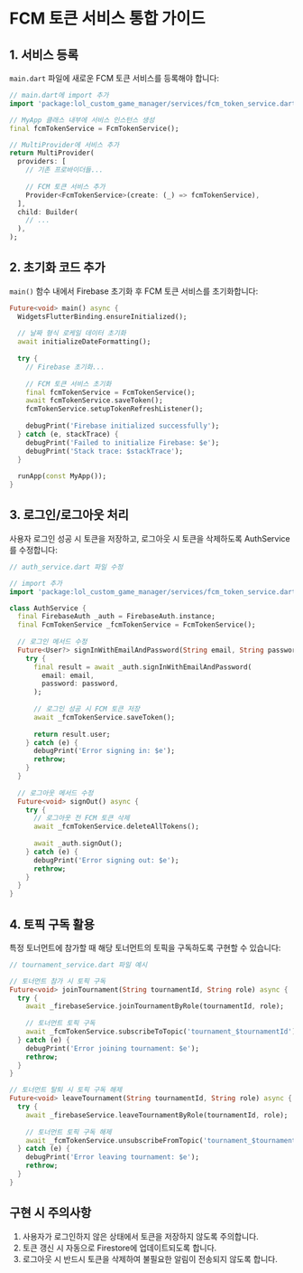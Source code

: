 # FCM 토큰 서비스 통합 가이드

## 1. 서비스 등록
`main.dart` 파일에 새로운 FCM 토큰 서비스를 등록해야 합니다:

```dart
// main.dart에 import 추가
import 'package:lol_custom_game_manager/services/fcm_token_service.dart';

// MyApp 클래스 내부에 서비스 인스턴스 생성
final fcmTokenService = FcmTokenService();

// MultiProvider에 서비스 추가
return MultiProvider(
  providers: [
    // 기존 프로바이더들...
    
    // FCM 토큰 서비스 추가
    Provider<FcmTokenService>(create: (_) => fcmTokenService),
  ],
  child: Builder(
    // ...
  ),
);
```

## 2. 초기화 코드 추가
`main()` 함수 내에서 Firebase 초기화 후 FCM 토큰 서비스를 초기화합니다:

```dart
Future<void> main() async {
  WidgetsFlutterBinding.ensureInitialized();
  
  // 날짜 형식 로케일 데이터 초기화
  await initializeDateFormatting();
  
  try {
    // Firebase 초기화...
    
    // FCM 토큰 서비스 초기화
    final fcmTokenService = FcmTokenService();
    await fcmTokenService.saveToken();
    fcmTokenService.setupTokenRefreshListener();
    
    debugPrint('Firebase initialized successfully');
  } catch (e, stackTrace) {
    debugPrint('Failed to initialize Firebase: $e');
    debugPrint('Stack trace: $stackTrace');
  }
  
  runApp(const MyApp());
}
```

## 3. 로그인/로그아웃 처리
사용자 로그인 성공 시 토큰을 저장하고, 로그아웃 시 토큰을 삭제하도록 AuthService를 수정합니다:

```dart
// auth_service.dart 파일 수정

// import 추가
import 'package:lol_custom_game_manager/services/fcm_token_service.dart';

class AuthService {
  final FirebaseAuth _auth = FirebaseAuth.instance;
  final FcmTokenService _fcmTokenService = FcmTokenService();
  
  // 로그인 메서드 수정
  Future<User?> signInWithEmailAndPassword(String email, String password) async {
    try {
      final result = await _auth.signInWithEmailAndPassword(
        email: email,
        password: password,
      );
      
      // 로그인 성공 시 FCM 토큰 저장
      await _fcmTokenService.saveToken();
      
      return result.user;
    } catch (e) {
      debugPrint('Error signing in: $e');
      rethrow;
    }
  }
  
  // 로그아웃 메서드 수정
  Future<void> signOut() async {
    try {
      // 로그아웃 전 FCM 토큰 삭제
      await _fcmTokenService.deleteAllTokens();
      
      await _auth.signOut();
    } catch (e) {
      debugPrint('Error signing out: $e');
      rethrow;
    }
  }
}
```

## 4. 토픽 구독 활용
특정 토너먼트에 참가할 때 해당 토너먼트의 토픽을 구독하도록 구현할 수 있습니다:

```dart
// tournament_service.dart 파일 예시

// 토너먼트 참가 시 토픽 구독
Future<void> joinTournament(String tournamentId, String role) async {
  try {
    await _firebaseService.joinTournamentByRole(tournamentId, role);
    
    // 토너먼트 토픽 구독
    await _fcmTokenService.subscribeToTopic('tournament_$tournamentId');
  } catch (e) {
    debugPrint('Error joining tournament: $e');
    rethrow;
  }
}

// 토너먼트 탈퇴 시 토픽 구독 해제
Future<void> leaveTournament(String tournamentId, String role) async {
  try {
    await _firebaseService.leaveTournamentByRole(tournamentId, role);
    
    // 토너먼트 토픽 구독 해제
    await _fcmTokenService.unsubscribeFromTopic('tournament_$tournamentId');
  } catch (e) {
    debugPrint('Error leaving tournament: $e');
    rethrow;
  }
}
```

## 구현 시 주의사항
1. 사용자가 로그인하지 않은 상태에서 토큰을 저장하지 않도록 주의합니다.
2. 토큰 갱신 시 자동으로 Firestore에 업데이트되도록 합니다.
3. 로그아웃 시 반드시 토큰을 삭제하여 불필요한 알림이 전송되지 않도록 합니다. 